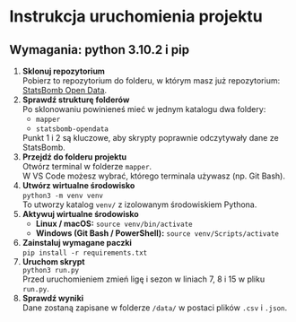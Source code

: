 <body>
    <h1>Instrukcja uruchomienia projektu</h1>
    <h2>Wymagania: python 3.10.2 i pip</h2>
    <ol>
        <li>
            <strong>Sklonuj repozytorium</strong><br>
            Pobierz to repozytorium do folderu, w którym masz już repozytorium: 
            <a href="https://github.com/statsbomb/open-data.git" target="_blank">StatsBomb Open Data</a>.
        </li>
        <li>
            <strong>Sprawdź strukturę folderów</strong><br>
            Po sklonowaniu powinieneś mieć w jednym katalogu dwa foldery:
            <ul>
                <li><code>mapper</code></li>
                <li><code>statsbomb-opendata</code></li>
            </ul>
            <div class="note">Punkt 1 i 2 są kluczowe, aby skrypty poprawnie odczytywały dane ze StatsBomb.</div>
        </li>
        <li>
            <strong>Przejdź do folderu projektu</strong><br>
            Otwórz terminal w folderze <code>mapper</code>.<br>
            W VS Code możesz wybrać, którego terminala używasz (np. Git Bash).
        </li>
        <li>
            <strong>Utwórz wirtualne środowisko</strong><br>
            <code>python3 -m venv venv</code><br>
            To utworzy katalog <code>venv/</code> z izolowanym środowiskiem Pythona.
        </li>
        <li>
            <strong>Aktywuj wirtualne środowisko</strong><br>
            <ul>
                <li><strong>Linux / macOS:</strong> <code>source venv/bin/activate</code></li>
                <li><strong>Windows (Git Bash / PowerShell):</strong> <code>source venv/Scripts/activate</code></li>
            </ul>
        </li>
        <li>
            <strong>Zainstaluj wymagane paczki</strong><br>
            <code>pip install -r requirements.txt</code>
        </li>
        <li>
            <strong>Uruchom skrypt</strong><br>
            <code>python3 run.py</code><br>
            <div class="note">Przed uruchomieniem zmień ligę i sezon w liniach 7, 8 i 15 w pliku <code>run.py</code>.</div>
        </li>
        <li>
            <strong>Sprawdź wyniki</strong><br>
            Dane zostaną zapisane w folderze <code>/data/</code> w postaci plików <code>.csv</code> i <code>.json</code>.
        </li>
    </ol>
</body>
</html>
